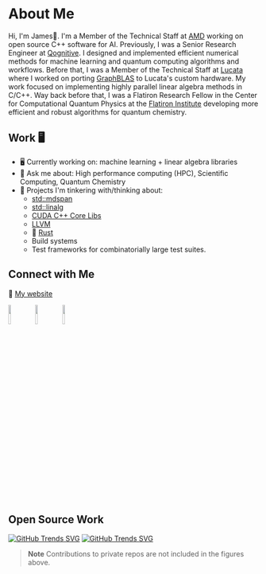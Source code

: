 # About Me

Hi, I'm James👋. I'm a Member of the Technical Staff at [AMD](https://www.amd.com/en.html) working on open source C++ software for AI. Previously, I was a Senior Research Engineer at [Qognitive](https://www.qognitive.io/). I designed and implemented efficient numerical methods for machine learning and quantum computing algorithms and workflows. Before that, I was a Member of the Technical Staff at [Lucata](https://lucata.com/) where I worked on porting [GraphBLAS](https://graphblas.org/) to Lucata's custom hardware. My work focused on implementing highly parallel linear algebra methods in C/C++. Way back before that, I was a Flatiron Research Fellow in the Center for Computational Quantum Physics at the [Flatiron Institute](https://www.simonsfoundation.org/flatiron/center-for-computational-quantum-physics/) developing more efficient and robust algorithms for quantum chemistry.

## Work 🖥️

- :desktop_computer:  Currently working on: machine learning + linear algebra libraries
- 💬 Ask me about: High performance computing (HPC), Scientific Computing, Quantum Chemistry
- 🤔  Projects I'm tinkering with/thinking about:
  - [std::mdspan](https://github.com/kokkos/mdspan)
  - [std::linalg](https://github.com/kokkos/stdBLAS)
  - [CUDA C++ Core Libs](https://github.com/nvidia/cccl)
  - [LLVM](https://github.com/llvm/llvm-project)
  - :crab: [Rust](https://www.rust-lang.org/)
  - Build systems
  - Test frameworks for combinatorially large test suites.

## Connect with Me
:rocket:  [My website](http://jamesetsmith.github.io/)

<a href="https://github.com/jamesETsmith/jamesETsmith"><img style="width:10%;height:10%" src="https://upload.wikimedia.org/wikipedia/commons/thumb/9/91/Octicons-mark-github.svg/600px-Octicons-mark-github.svg.png?20180806170715"></a>
<a href="https://www.linkedin.com/in/james-smith-ph-d-8525792b"><img style="width:10%;height:10%" src="https://upload.wikimedia.org/wikipedia/commons/thumb/c/ca/LinkedIn_logo_initials.png/600px-LinkedIn_logo_initials.png?20140125013055"></a>
<a href="https://scholar.google.com/citations?hl=en&user=VfVWPAYAAAAJ"><img style="width:10%;height:10%" src="https://upload.wikimedia.org/wikipedia/commons/thumb/c/c7/Google_Scholar_logo.svg/512px-Google_Scholar_logo.svg.png?20200110094142"></a>

## Open Source Work
[![GitHub Trends SVG](https://api.githubtrends.io/user/svg/jamesETsmith/langs?time_range=one_year&include_private=True&loc_metric=changed&theme=classic)](https://githubtrends.io)
[![GitHub Trends SVG](https://api.githubtrends.io/user/svg/jamesETsmith/repos?time_range=one_year&include_private=True&loc_metric=changed&theme=classic)](https://githubtrends.io)

> **Note** Contributions to private repos are not included in the figures above.

